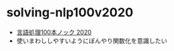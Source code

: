 # solving-nlp100v2020
- [言語処理100本ノック 2020](https://nlp100.github.io/ja/)
- 使いまわししやすいようにぼんやり関数化を意識したい
